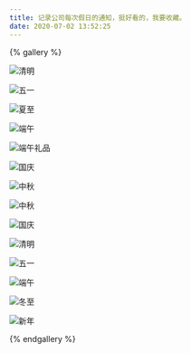 ```yaml
---
title: 记录公司每次假日的通知，挺好看的，我要收藏。
date: 2020-07-02 13:52:25
---
```

{% gallery %}

![清明](https://hwy-figure-bed.oss-cn-hangzhou.aliyuncs.com/image/20200702135316.jpg)

![五一](https://hwy-figure-bed.oss-cn-hangzhou.aliyuncs.com/image/20200702135419.jpg)

![夏至](https://hwy-figure-bed.oss-cn-hangzhou.aliyuncs.com/image/20200702135439.jpg)

![端午](https://hwy-figure-bed.oss-cn-hangzhou.aliyuncs.com/image/20200702135514.jpg)

![端午礼品](https://hwy-figure-bed.oss-cn-hangzhou.aliyuncs.com/image/20200702135537.jpg)

![国庆](https://hwy-figure-bed.oss-cn-hangzhou.aliyuncs.com/image/20200702135608.png)

![中秋](https://hwy-figure-bed.oss-cn-hangzhou.aliyuncs.com/image/20200702135635.jpg)

![中秋](https://hwy-figure-bed.oss-cn-hangzhou.aliyuncs.com/image/20200922094726.png)

![国庆](https://hwy-figure-bed.oss-cn-hangzhou.aliyuncs.com/image/20200922094740.png)

![清明](https://z3.ax1x.com/2021/03/26/6jzLkD.jpg)

![五一](https://z3.ax1x.com/2021/04/23/cXFopn.jpg)

![端午](https://z3.ax1x.com/2021/06/09/2yeiPH.png)

![冬至](https://hwy-figure-bed.oss-cn-hangzhou.aliyuncs.com/blog/image/2021%E5%B9%B412%E6%9C%8822%E6%97%A5160057.jpg)

![新年](https://hwy-figure-bed.oss-cn-hangzhou.aliyuncs.com/blog/image/202201110959bj.jpg)

{% endgallery %}